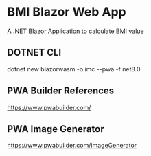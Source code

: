 # BMI Blazor Web App
A .NET Blazor Application to calculate BMI value

## DOTNET CLI 
dotnet new blazorwasm -o imc --pwa -f net8.0

## PWA Builder References
https://www.pwabuilder.com/

## PWA Image Generator
https://www.pwabuilder.com/imageGenerator
